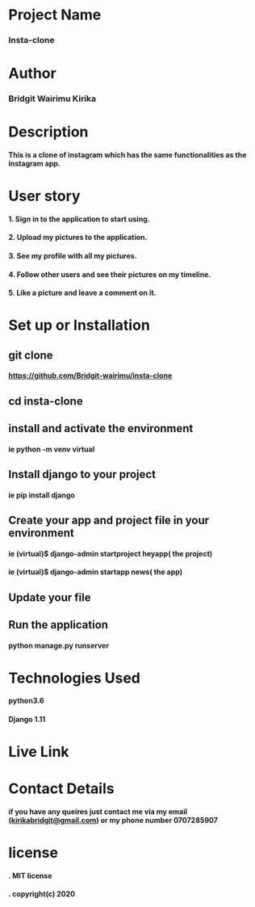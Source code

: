 # Project Name
### Insta-clone

# Author 
### Bridgit Wairimu Kirika

# Description
#### This is a clone of instagram which has the same functionalities as the instagram app.


# User story
#### 1. Sign in to the application to start using.
#### 2. Upload my pictures to the application.
#### 3. See my profile with all my pictures.
#### 4. Follow other users and see their pictures on my timeline.
#### 5. Like a picture and leave a comment on it.

# Set up or Installation

## git clone
#### https://github.com/Bridgit-wairimu/insta-clone
## cd insta-clone

## install and activate the environment
#### ie python -m venv virtual 

## Install django to your project
#### ie pip install django

## Create your app and project file in your environment

#### ie (virtual)$ django-admin startproject heyapp( the project)

#### ie (virtual)$ django-admin startapp news( the app)


## Update your file

## Run the application
#### python manage.py runserver

# Technologies Used

#### python3.6
#### Django 1.11

# Live Link

# Contact Details

#### if you have any queires just contact me via my email (kirikabridgit@gmail.com) or my phone number 0707285907

# license

#### . MIT license
#### . copyright(c) 2020

